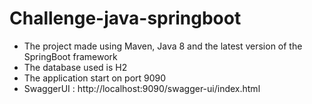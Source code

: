 # Challenge-java-springboot

- The project made using Maven, Java 8 and the latest version of the SpringBoot framework 
- The database used is H2 
- The application start on port 9090
- SwaggerUI : http://localhost:9090/swagger-ui/index.html
